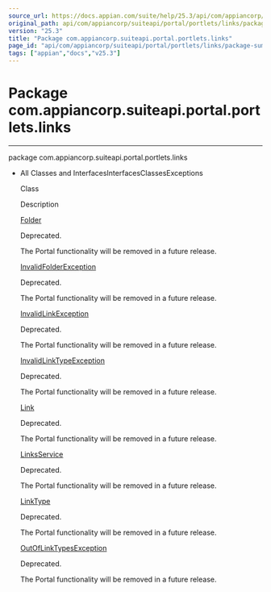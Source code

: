 ```yaml
---
source_url: https://docs.appian.com/suite/help/25.3/api/com/appiancorp/suiteapi/portal/portlets/links/package-summary.html
original_path: api/com/appiancorp/suiteapi/portal/portlets/links/package-summary.html
version: "25.3"
title: "Package com.appiancorp.suiteapi.portal.portlets.links"
page_id: "api/com/appiancorp/suiteapi/portal/portlets/links/package-summary"
tags: ["appian","docs","v25.3"]
---
```



# Package com.appiancorp.suiteapi.portal.portlets.links

* * *

package com.appiancorp.suiteapi.portal.portlets.links

-   All Classes and InterfacesInterfacesClassesExceptions

    Class

    Description

    [Folder](Folder.html "class in com.appiancorp.suiteapi.portal.portlets.links")

    Deprecated.

    The Portal functionality will be removed in a future release.

    [InvalidFolderException](InvalidFolderException.html "class in com.appiancorp.suiteapi.portal.portlets.links")

    Deprecated.

    The Portal functionality will be removed in a future release.

    [InvalidLinkException](InvalidLinkException.html "class in com.appiancorp.suiteapi.portal.portlets.links")

    Deprecated.

    The Portal functionality will be removed in a future release.

    [InvalidLinkTypeException](InvalidLinkTypeException.html "class in com.appiancorp.suiteapi.portal.portlets.links")

    Deprecated.

    The Portal functionality will be removed in a future release.

    [Link](Link.html "class in com.appiancorp.suiteapi.portal.portlets.links")

    Deprecated.

    The Portal functionality will be removed in a future release.

    [LinksService](LinksService.html "interface in com.appiancorp.suiteapi.portal.portlets.links")

    Deprecated.

    The Portal functionality will be removed in a future release.

    [LinkType](LinkType.html "class in com.appiancorp.suiteapi.portal.portlets.links")

    Deprecated.

    The Portal functionality will be removed in a future release.

    [OutOfLinkTypesException](OutOfLinkTypesException.html "class in com.appiancorp.suiteapi.portal.portlets.links")

    Deprecated.

    The Portal functionality will be removed in a future release.